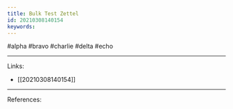 ```yaml
---
title: Bulk Test Zettel
id: 20210308140154
keywords:
---
```

#alpha #bravo #charlie #delta #echo

---
Links:

- [[20210308140154]]

---
References:
